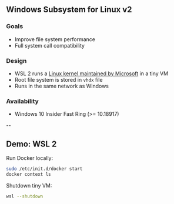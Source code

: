 ## Windows Subsystem for Linux v2

### Goals

- Improve file system performance
- Full system call compatibility

### Design

- WSL 2 runs a [Linux kernel maintained by Microsoft](https://github.com/microsoft/WSL2-Linux-Kernel) in a tiny VM
- Root file system is stored in `vhdx` file
- Runs in the same network as Windows

### Availability

- Windows 10 Insider Fast Ring (>= 10.18917)

--

## Demo: WSL 2

Run Docker locally:

```bash
sudo /etc/init.d/docker start
docker context ls
```

Shutdown tiny VM:

```bash
wsl --shutdown
```
